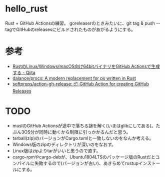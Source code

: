 # hello_rust

Rust + GitHub Actionsの練習。
goreleaserのときみたいに、git tag & push --tagでGitHubのreleasesにビルドされたものがあがるようにする。


# 参考

- [RustのLinux/Windows/macOS向け64bitバイナリをGitHub Actionsで生成する - Qiita](https://qiita.com/dalance/items/66d97c252b8dd9c96c29)
- [dalance/procs: A modern replacement for ps written in Rust](https://github.com/dalance/procs)
- [softprops/action-gh-release: 📦 GitHub Action for creating GitHub Releases](https://github.com/softprops/action-gh-release)


# TODO

- muslのGitHub Actionsが途中で落ちる謎を解く(いまはglibにしてある)。たぶん3OS分が同時に動くから制限に引っかかるんだと思う。
- tarball(zip)のバージョンがCargo.tomlと一致しないのをなんか考える。
- Windows版のzipのディレクトリが深いのをなおす。
- Linux版はzipよりtarがいいと思うので直す。
- cargo-rpmやcargo-debが、Ubuntu1804LTSのパッケージ版のRustだとコンパイルに失敗するので(バージョンが古い)、あきらめてrustupインストールにする。
